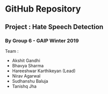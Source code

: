 # GitHub Repository
## Project : Hate Speech Detection
### By Group 6 - GAIP Winter 2019


Team : 
- Akshit Gandhi
- Bhavya Sharma
- Hareeshwar Karthikeyan (Lead)
- Nirav Agarwal
- Sudhanshu Baluja
- Tanishq Jha
